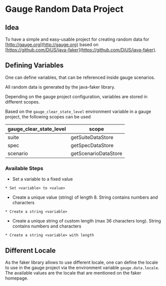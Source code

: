 # Gauge Random Data Project  
## Idea  
To have a simple and easy-usable project for creating random data for 
[http://gauge.org](http://gauge.org) based on
[https://github.com/DiUS/java-faker](https://github.com/DiUS/java-faker). 

## Defining Variables
One can define variables, that can be referenced inside gauge scenarios.

All random data is generated by the java-faker library.

Depending on the gauge project configuration, variables are stored in different scopes.

Based on the `gauge_clear_state_level` environment variable in a gauge project, the following scopes can be used

 | gauge_clear_state_level | scope |
 |-----------------------|-----|
 |suite|getSuiteDataStore|
 |spec|getSpecDataStore|
 |scenario|getScenarioDataStore|

### Available Steps

* Set a variable to a fixed value
```
* Set <variable> to <value>
```
* Create a unique value (string) of length 8. String contains numbers and characters
```
* Create a string <variable>
```
* Create a unique string of custom length (max 36 characters long). String contains numbers and characters
```
* Create a string <variable> with length
```
## Different Locale
As the faker library allows to use different locale, one can define the locale to use
in the gauge project via the environment variable `gauge.data.locale`. The available values are the locale that are
mentioned on the faker homepage.